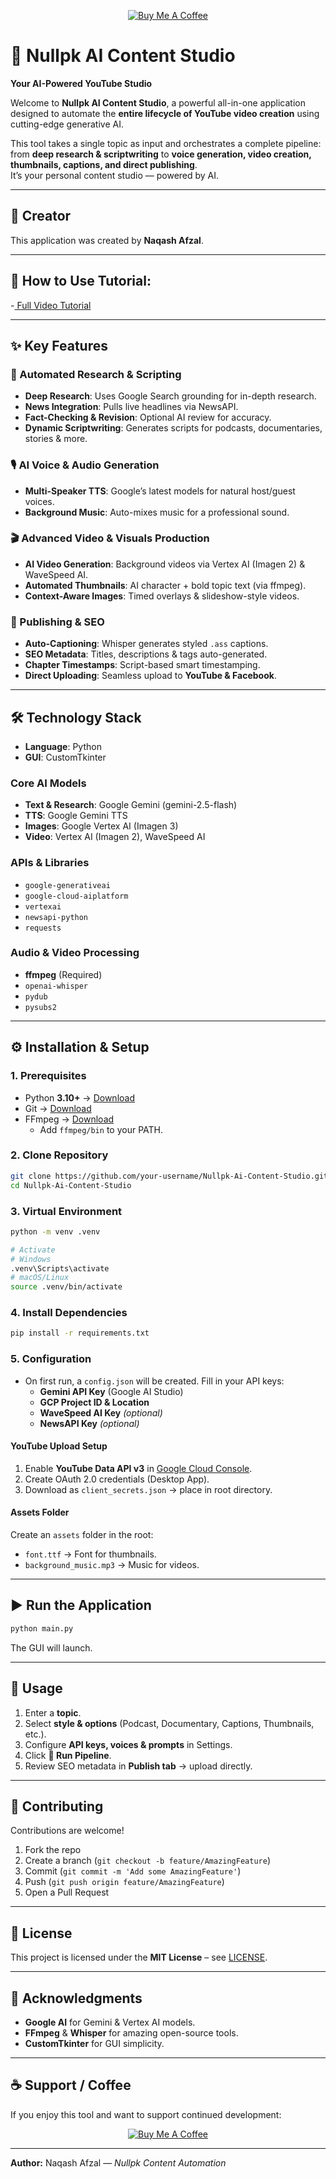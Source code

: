 <p align="center">
  <a href="https://naqashafzal.gumroad.com/coffee" target="_blank">
    <img src="https://img.shields.io/badge/Buy%20Me%20a%20Coffee-FFDD00?style=for-the-badge&logo=buy-me-a-coffee&logoColor=black" alt="Buy Me A Coffee">
  </a>
</p>

# 🤖 Nullpk AI Content Studio  
**Your AI-Powered YouTube Studio**  

Welcome to **Nullpk AI Content Studio**, a powerful all-in-one application designed to automate the **entire lifecycle of YouTube video creation** using cutting-edge generative AI.  

This tool takes a single topic as input and orchestrates a complete pipeline: from **deep research & scriptwriting** to **voice generation, video creation, thumbnails, captions, and direct publishing**.  
It’s your personal content studio — powered by AI.  

---

## 👑 Creator  
This application was created by **Naqash Afzal**.  

---

## 🔋 How to Use Tutorial:
-<a href="https://youtu.be/ZxYHexaSDwA?si=fhfWIJeohZ23fI12" > Full Video Tutorial </a>

---

## ✨ Key Features  

### 📝 Automated Research & Scripting  
- **Deep Research**: Uses Google Search grounding for in-depth research.  
- **News Integration**: Pulls live headlines via NewsAPI.  
- **Fact-Checking & Revision**: Optional AI review for accuracy.  
- **Dynamic Scriptwriting**: Generates scripts for podcasts, documentaries, stories & more.  

### 🎙️ AI Voice & Audio Generation  
- **Multi-Speaker TTS**: Google’s latest models for natural host/guest voices.  
- **Background Music**: Auto-mixes music for a professional sound.  

### 🎬 Advanced Video & Visuals Production  
- **AI Video Generation**: Background videos via Vertex AI (Imagen 2) & WaveSpeed AI.  
- **Automated Thumbnails**: AI character + bold topic text (via ffmpeg).  
- **Context-Aware Images**: Timed overlays & slideshow-style videos.  

### 🚀 Publishing & SEO  
- **Auto-Captioning**: Whisper generates styled `.ass` captions.  
- **SEO Metadata**: Titles, descriptions & tags auto-generated.  
- **Chapter Timestamps**: Script-based smart timestamping.  
- **Direct Uploading**: Seamless upload to **YouTube & Facebook**.  

---

## 🛠️ Technology Stack  

- **Language**: Python  
- **GUI**: CustomTkinter  

### Core AI Models  
- **Text & Research**: Google Gemini (gemini-2.5-flash)  
- **TTS**: Google Gemini TTS  
- **Images**: Google Vertex AI (Imagen 3)  
- **Video**: Vertex AI (Imagen 2), WaveSpeed AI  

### APIs & Libraries  
- `google-generativeai`  
- `google-cloud-aiplatform`  
- `vertexai`  
- `newsapi-python`  
- `requests`  

### Audio & Video Processing  
- **ffmpeg** (Required)  
- `openai-whisper`  
- `pydub`  
- `pysubs2`  

---

## ⚙️ Installation & Setup  

### 1. Prerequisites  
- Python **3.10+** → [Download](https://www.python.org/)  
- Git → [Download](https://git-scm.com/)  
- FFmpeg → [Download](https://ffmpeg.org/)  
  - Add `ffmpeg/bin` to your PATH.  

### 2. Clone Repository  
```bash
git clone https://github.com/your-username/Nullpk-Ai-Content-Studio.git
cd Nullpk-Ai-Content-Studio
```

### 3. Virtual Environment  
```bash
python -m venv .venv

# Activate
# Windows
.venv\Scripts\activate
# macOS/Linux
source .venv/bin/activate
```

### 4. Install Dependencies  
```bash
pip install -r requirements.txt
```

### 5. Configuration  
- On first run, a `config.json` will be created. Fill in your API keys:  
  - **Gemini API Key** (Google AI Studio)  
  - **GCP Project ID & Location**  
  - **WaveSpeed AI Key** *(optional)*  
  - **NewsAPI Key** *(optional)*  

#### YouTube Upload Setup  
1. Enable **YouTube Data API v3** in [Google Cloud Console](https://console.cloud.google.com/).  
2. Create OAuth 2.0 credentials (Desktop App).  
3. Download as `client_secrets.json` → place in root directory.  

#### Assets Folder  
Create an `assets` folder in the root:  
- `font.ttf` → Font for thumbnails.  
- `background_music.mp3` → Music for videos.  

---

## ▶️ Run the Application  
```bash
python main.py
```
The GUI will launch.  

---

## 🚀 Usage  
1. Enter a **topic**.  
2. Select **style & options** (Podcast, Documentary, Captions, Thumbnails, etc.).  
3. Configure **API keys, voices & prompts** in Settings.  
4. Click **🚀 Run Pipeline**.  
5. Review SEO metadata in **Publish tab** → upload directly.  

---

## 🤝 Contributing  
Contributions are welcome!  

1. Fork the repo  
2. Create a branch (`git checkout -b feature/AmazingFeature`)  
3. Commit (`git commit -m 'Add some AmazingFeature'`)  
4. Push (`git push origin feature/AmazingFeature`)  
5. Open a Pull Request  

---

## 📄 License  
This project is licensed under the **MIT License** – see [LICENSE](LICENSE).  

---

## 🙏 Acknowledgments  
- **Google AI** for Gemini & Vertex AI models.  
- **FFmpeg** & **Whisper** for amazing open-source tools.  
- **CustomTkinter** for GUI simplicity.  

---


## ☕ Support / Coffee

If you enjoy this tool and want to support continued development:

<p align="center">
  <a href="https://naqashafzal.gumroad.com/coffee" target="_blank">
    <img src="https://img.shields.io/badge/☕-Support%20My%20Work-FFDD00?style=for-the-badge" alt="Buy Me A Coffee">
  </a>
</p>

---

**Author:** Naqash Afzal — *Nullpk Content Automation*
